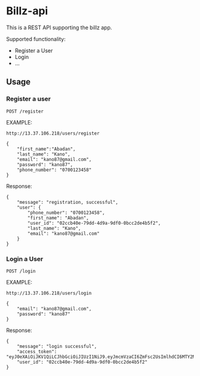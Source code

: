 # Billz-api

This is a REST API supporting the billz app. 

Supported functionality:
- Register a User
- Login
- ...

## Usage
### Register a user
`POST /register`

EXAMPLE:
```
http://13.37.106.218/users/register

{
    "first_name":"Abadan",
    "last_name": "Kano",
    "email": "kano87@gmail.com",
    "password": "kano87",
    "phone_number": "0700123458"
}
```

Response:
```
{
    "message": "registration, successful",
    "user": {
        "phone_number": "0700123458",
        "first_name": "Abadan",
        "user_id": "02ccb40e-79dd-4d9a-9df0-0bcc2de4b5f2",
        "last_name": "Kano",
        "email": "kano87@gmail.com"
    }
}
```

### Login a User
`POST /login`

EXAMPLE:
```
http://13.37.106.218/users/login

{
    "email": "kano87@gmail.com",
    "password": "kano87"
}
```
Response:
```
{
    "message": "login successful",
    "access_token": "eyJ0eXAiOiJKV1QiLCJhbGciOiJIUzI1NiJ9.eyJmcmVzaCI6ZmFsc2UsImlhdCI6MTY2MTE3NjA3MywianRpIjoiZjhjMTZjYWUtMmI2Mi00YTUzLThmMGQtZTQ3Nzg5NmVmYjFlIiwidHlwZSI6ImFjY2VzcyIsInN1YiI6IjAyY2NiNDBlLTc5ZGQtNGQ5YS05ZGYwLTBiY2MyZGU0YjVmMiIsIm5iZiI6MTY2MTE3NjA3MywiZXhwIjoxNjYxMjYyNDczfQ.VrikfaSv_IJY1Z69cZf6NPKDOxFuC04vWCS9mCKn98M",
    "user_id": "02ccb40e-79dd-4d9a-9df0-0bcc2de4b5f2"
}
```